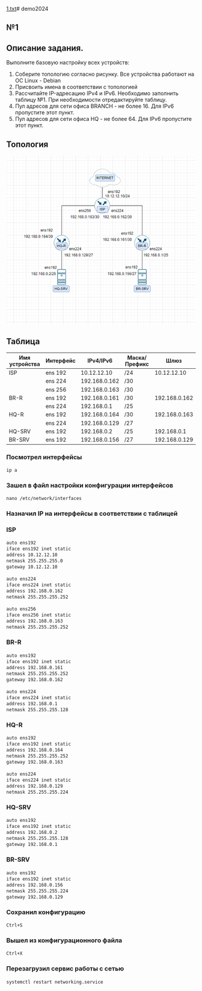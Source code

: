 [1.txt](https://github.com/Danis3124234/Demo2024/files/13349106/1.txt)# demo2024

## №1

## Описание задания.
Выполните базовую настройку всех устройств:

1) Соберите топологию согласно рисунку. Все устройства работают на OC Linux - Debian
2) Присвоить имена в соответствии с топологией
3) Рассчитайте IP-адресацию IPv4 и IPv6. Необходимо заполнить таблицу №1. При необходимости отредактируйте таблицу.
4) Пул адресов для сети офиса BRANCH - не более 16. Для IPv6 пропустите этот пункт.
5) Пул адресов для сети офиса HQ - не более 64. Для IPv6 пропустите этот пункт.

## Топология
![Топология](https://github.com/Danis3124234/Demo2024/blob/main/%D0%A1%D0%BD%D0%B8%D0%BC%D0%BE%D0%BA.PNG)
## Таблица
| Имя устройства | Интерфейс | IPv4/IPv6 | Маска/Префикс | Шлюз |
| ------------- | ------------- | ------------- | ------------- | ------------- | 
| ISP | ens 192 | 10.12.12.10 | /24 | 10.12.12.10|
| | ens 224 | 192.168.0.162 | /30 | |
| | ens 256 | 192.168.0.163 | /30 | |
| BR-R | ens 192 | 192.168.0.161 | /30 | 192.168.0.162 |
| | ens 224 | 192.168.0.1 | /25 | |
| HQ-R | ens 192 | 192.168.0.164 | /30 | 192.168.0.163 |
| | ens 224 | 192.168.0.129 | /27 | |
| HQ-SRV | ens 192 | 192.168.0.2 | /25 | 192.168.0.1 |
| BR-SRV | ens 192 | 192.168.0.156 | /27 |192.168.0.129 |

### Посмотрел интерфейсы
```
ip a
```
### Зашел в файл настройки конфигурации интерфейсов
```
nano /etc/network/interfaces
```
### Назначил IP на интерфейсы в соответствии с таблицей
### ISP
```
auto ens192
iface ens192 inet static
address 10.12.12.10
netmask 255.255.255.0
gateway 10.12.12.10

auto ens224
iface ens224 inet static
address 192.168.0.162
netmask 255.255.255.252

auto ens256 
iface ens256 inet static
address 192.168.0.163
netmask 255.255.255.252
```
### BR-R
```
auto ens192
iface ens192 inet static
address 192.168.0.161
netmask 255.255.255.252
gateway 192.168.0.162

auto ens224
iface ens224 inet static
address 192.168.0.1
netmask 255.255.255.128
```
### HQ-R
```
auto ens192
iface ens192 inet static
address 192.168.0.164
netmask 255.255.255.252
gateway 192.168.0.163

auto ens224
iface ens224 inet static
address 192.168.0.129
netmask 255.255.255.224
```
### HQ-SRV
```
auto ens192
iface ens192 inet static
address 192.168.0.2
netmask 255.255.255.128
gateway 192.168.0.1
```
### BR-SRV
```
auto ens192
iface ens192 inet static
address 192.168.0.156
netmask 255.255.255.224
gateway 192.168.0.129
```
### Сохранил конфигурацию
```
Ctrl+S
```
### Вышел из конфигурационного файла
```
Ctrl+X
```
### Перезагрузил сервис работы с сетью
```
systemctl restart networking.service
```
